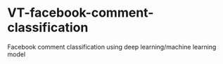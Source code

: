 # VT-facebook-comment-classification
Facebook comment classification using deep learning/machine learning model
